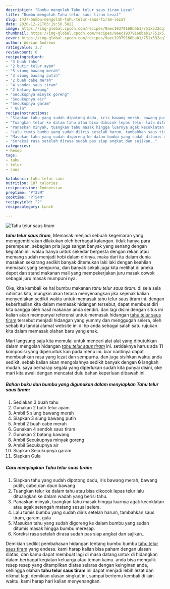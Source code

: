 ```yaml
---
description: "Bumbu mengolah Tahu telur saus tiram Lezat"
title: "Bumbu mengolah Tahu telur saus tiram Lezat"
slug: 1437-bumbu-mengolah-tahu-telur-saus-tiram-lezat
date: 2020-12-21T05:19:50.582Z
image: https://img-global.cpcdn.com/recipes/9aec19379168bab1/751x532cq70/tahu-telur-saus-tiram-foto-resep-utama.jpg
thumbnail: https://img-global.cpcdn.com/recipes/9aec19379168bab1/751x532cq70/tahu-telur-saus-tiram-foto-resep-utama.jpg
cover: https://img-global.cpcdn.com/recipes/9aec19379168bab1/751x532cq70/tahu-telur-saus-tiram-foto-resep-utama.jpg
author: Adrian Andrews
ratingvalue: 3.7
reviewcount: 6
recipeingredient:
- "3 buah tahu"
- "2 butir telur ayam"
- "5 siung bawang merah"
- "3 siung bawang putih"
- "2 buah cabe merah"
- "4 sendok saus tiram"
- "2 batang bawang"
- "Secukupnya minyak goreng"
- "Secukupnya air"
- "Secukupnya garam"
- " Gula"
recipeinstructions:
- "Siapkan tahu yang sudah dipotong dadu, iris bawang merah, bawang putih, cabe,dan daun bawang"
- "Tuangkan telur ke dalam tahu atau bisa dikocok lepas telur lalu dituangkan ke dalam wadah yang berisi tahu."
- "Panaskan minyak, tuangkan tahu masak hingga luarnya agak kecoklatan atau agak setengah matang sesuai selera."
- "Lalu tumis bumbu yang sudah diiris setelah harum, tambahkan saus tiram, garam, gula"
- "Masukan tahu yang sudah digoreng ke dalam bumbu yang sudah ditumis masak hingga bumbu meresap."
- "Koreksi rasa setelah dirasa sudah pas siap angkat dan sajikan.."
categories:
- Resep
tags:
- tahu
- telur
- saus

katakunci: tahu telur saus 
nutrition: 187 calories
recipecuisine: Indonesian
preptime: "PT23M"
cooktime: "PT54M"
recipeyield: "2"
recipecategory: Lunch

---
```



![Tahu telur saus tiram](https://img-global.cpcdn.com/recipes/9aec19379168bab1/751x532cq70/tahu-telur-saus-tiram-foto-resep-utama.jpg)

<b><i>tahu telur saus tiram</i></b>, Memasak menjadi sebuah kegemaran yang menggembirakan dilakukan oleh berbagai kalangan. tidak hanya para perempuan, sebagian pria juga sangat banyak yang senang dengan kegiatan ini. walau hanya untuk sekedar berpesta dengan rekan atau memang sudah menjadi hobi dalam dirinya. maka dari itu dalam dunia masakan sekarang sedikit banyak ditemukan laki laki dengan keahlian memasak yang sempurna, dan banyak sekali juga kita melihat di aneka depot dan stand makanan mall yang mempekerjakan juru masak cowok sebagai juru masak mumpuni nya.



Oke, kita kembali ke hal bumbu makanan <i>tahu telur saus tiram</i>. di sela sela rutinitas kita, mungkin akan terasa menyenangkan jika sejenak kalian menyediakan sedikit waktu untuk memasak tahu telur saus tiram ini. dengan keberhasilan kita dalam memasak hidangan tersebut, dapat membuat diri kita bangga oleh hasil makanan anda sendiri. dan lagi disini dengan situs ini kalian akan mempunyai referensi untuk memasak hidangan <u>tahu telur saus tiram</u> tersebut menjadi hidangan yang yummy dan menggugah selera, oleh sebab itu tandai alamat website ini di hp anda sebagai salah satu rujukan kita dalam memasak olahan baru yang enak.


Mari langsung saja kita memulai untuk mencari alat alat yang dibutuhkan dalam mengolah hidangan <u><i>tahu telur saus tiram</i></u> ini. setidaknya harus ada <b>11</b> komposisi yang diperuntuk kan pada menu ini. biar nantinya dapat membuahkan rasa yang lezat dan sempurna. dan juga sisihkan waktu anda sedikit, sebab kalian akan mengolahnya sedikit banyak dengan <b>6</b> langkah mudah. saya berharap segala yang diperlukan sudah kita punyai disini, oke mari kita awali dengan mencatat dulu bahan keperluan dibawah ini.

<!--inarticleads1-->

##### Bahan baku dan bumbu yang digunakan dalam menyiapkan Tahu telur saus tiram:

1. Sediakan 3 buah tahu
1. Gunakan 2 butir telur ayam
1. Ambil 5 siung bawang merah
1. Siapkan 3 siung bawang putih
1. Ambil 2 buah cabe merah
1. Gunakan 4 sendok saus tiram
1. Gunakan 2 batang bawang
1. Ambil Secukupnya minyak goreng
1. Ambil Secukupnya air
1. Siapkan Secukupnya garam
1. Siapkan  Gula




<!--inarticleads2-->

##### Cara menyiapkan Tahu telur saus tiram:

1. Siapkan tahu yang sudah dipotong dadu, iris bawang merah, bawang putih, cabe,dan daun bawang
1. Tuangkan telur ke dalam tahu atau bisa dikocok lepas telur lalu dituangkan ke dalam wadah yang berisi tahu.
1. Panaskan minyak, tuangkan tahu masak hingga luarnya agak kecoklatan atau agak setengah matang sesuai selera.
1. Lalu tumis bumbu yang sudah diiris setelah harum, tambahkan saus tiram, garam, gula
1. Masukan tahu yang sudah digoreng ke dalam bumbu yang sudah ditumis masak hingga bumbu meresap.
1. Koreksi rasa setelah dirasa sudah pas siap angkat dan sajikan..




Demikian sedikit pembahasan hidangan tentang bumbu bumbu <u>tahu telur saus tiram</u> yang endess. kami harap kalian bisa paham dengan ulasan diatas, dan kamu dapat membuat lagi di masa datang untuk di hidangkan dalam berbagai kegiatan keluarga atau teman kamu. anda bisa mengulik resep resep yang ditampilkan diatas selaras dengan keinginan anda, sehingga olahan <b>tahu telur saus tiram</b> ini dapat menjadi lebih lezat dan nikmat lagi. demikian ulasan singkat ini, sampai bertemu kembali di lain waktu. kami harap hari kalian menyenangkan.
